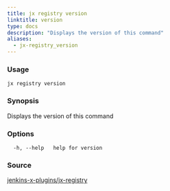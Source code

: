 ```yaml
---
title: jx registry version
linktitle: version
type: docs
description: "Displays the version of this command"
aliases:
  - jx-registry_version
---
```


### Usage

```
jx registry version
```

### Synopsis

Displays the version of this command

### Options

```
  -h, --help   help for version
```



### Source

[jenkins-x-plugins/jx-registry](https://github.com/jenkins-x-plugins/jx-registry)
